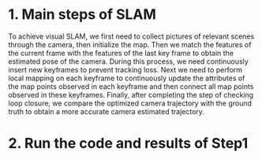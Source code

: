 # 1. Main steps of SLAM
To achieve visual SLAM, we first need to collect pictures of relevant scenes through the camera, then initialize the map. Then we match the features of the current frame with the features of the last key frame to obtain the estimated pose of the camera. During this process, we need continuously insert new keyframes to prevent tracking loss. Next we need to perform local mapping on each keyframe to continuously update the attributes of the map points observed in each keyframe and then connect all map points observed in these keyframes. Finally, after completing the step of checking loop closure, we compare the optimized camera trajectory with the ground truth to obtain a more accurate camera estimated trajectory.
# 2. Run the code and results of Step1

